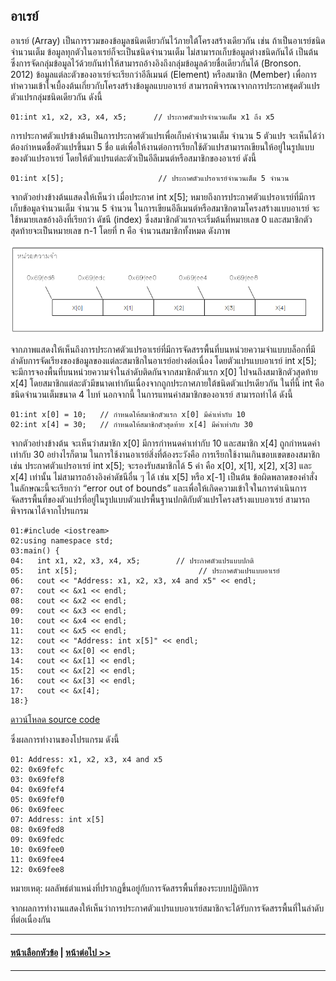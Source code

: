 ## อาเรย์
อาเรย์ (Array) เป็นการรวมของข้อมูลชนิดเดียวกันไว้ภายใต้โครงสร้างเดียวกัน เช่น ถ้าเป็นอาเรย์ชนิดจำนวนเต็ม ข้อมูลทุกตัวในอาเรย์ก็จะเป็นชนิดจำนวนเต็ม ไม่สามารถเก็บข้อมูลต่างชนิดกันได้ เป็นต้น ซึ่งการจัดกลุ่มข้อมูลไว้ด้วยกันทำให้สามารถอ้างอิงถึงกลุ่มข้อมูลด้วยชื่อเดียวกันได้ (Bronson. 2012) ข้อมูลแต่ละตัวของอาเรย์จะเรียกว่าอีลีเมนต์ (Element) หรือสมาชิก (Member) เพื่อการทำความเข้าใจเบื้องต้นเกี่ยวกับโครงสร้างข้อมูลแบบอาเรย์ สามารถพิจารณาจากการประกาศชุดตัวแปรตัวแปรกลุ่มชนิดเดียวกัน ดังนี้

```
01:int x1, x2, x3, x4, x5;      // ประกาศตัวแปรจำนวนเต็ม x1 ถึง x5
```

การประกาศตัวแปรข้างต้นเป็นการประกาศตัวแปรเพื่อเก็บค่าจำนวนเต็ม จำนวน 5 ตัวแปร จะเห็นได้ว่าต้องกำหนดชื่อตัวแปรขึ้นมา 5 ชื่อ แต่เพื่อให้งานต่อการเรียกใช้ตัวแปรสามารถเขียนให้อยู่ในรูปแบบของตัวแปรอาเรย์ โดยให้ตัวแปรแต่ละตัวเป็นอีลีเมนต์หรือสมาชิกของอาเรย์ ดังนี้

```
01:int x[5];	 	             // ประกาศตัวแปรอาเรย์จำนวนเต็ม 5 จำนวน
```

จากตัวอย่างข้างต้นแสดงให้เห็นว่า เมื่อประกาศ int x[5];  หมายถึงการประกาศตัวแปรอาเรย์ที่มีการเก็บข้อมูลจำนวนเต็ม จำนวน 5 จำนวน ในการเขียนอีลีเมนต์หรือสมาชิกตามโครงสร้างแบบอาเรย์ จะใช้หมายเลขอ้างอิงที่เรียกว่า ดัชนี (index) ซึ่งสมาชิกตัวแรกจะเริ่มต้นที่หมายเลข 0 และสมาชิกตัวสุดท้ายจะเป็นหมายเลข n-1 โดยที่ n คือ จำนวนสมาชิกทั้งหมด ดังภาพ

<img src=img/0701.png>

จากภาพแสดงให้เห็นถึงการประกาศตัวแปรอาเรย์ที่มีการจัดสรรพื้นที่บนหน่วยความจำแบบบล็อกที่มีลำดับการจัดเรียงของข้อมูลของแต่ละสมาชิกในอาเรย์อย่างต่อเนื่อง  โดยตัวแปรแบบอาเรย์ int x[5]; จะมีการจองพื้นที่บนหน่วยความจำในลำดับติดกันจากสมาชิกตัวแรก x[0] ไปจนถึงสมาชิกตัวสุดท้าย x[4] โดยสมาชิกแต่ละตัวมีขนาดเท่ากันเนื่องจากถูกประกาศภายใต้ชนิดตัวแปรเดียวกัน ในที่นี้ int คือ ชนิดจำนวนเต็มขนาด 4 ไบท์ นอกจากนี้ ในการแทนค่าสมาชิกของอาเรย์ สามารถทำได้ ดังนี้

```
01:int x[0] = 10;	// กำหนดให้สมาชิกตัวแรก x[0] มีค่าเท่ากับ 10
02:int x[4] = 30;	// กำหนดให้สมาชิกตัวสุดท้าย x[4] มีค่าเท่ากับ 30
```

จากตัวอย่างข้างต้น จะเห็นว่าสมาชิก x[0] มีการกำหนดค่าเท่ากับ 10 และสมาชิก x[4] ถูกกำหนดค่าเท่ากับ 30 อย่างไรก็ตาม ในการใช้งานอาเรย์สิ่งที่ต้องระวังคือ การเรียกใช้งานเกินขอบเขตของสมาชิก เช่น ประกาศตัวแปรอาเรย์ int x[5]; จะรองรับสมาชิกได้ 5 ค่า คือ x[0], x[1], x[2], x[3] และ x[4] เท่านั้น ไม่สามารถอ้างอิงค่าดัชนีอื่น ๆ ได้ เช่น x[5] หรือ x[-1] เป็นต้น ข้อผิดพลาดของคำสั่งในลักษณะนี้จะเรียกว่า “error out of bounds” และเพื่อให้เกิดความเข้าใจในการดำเนินการจัดสรรพื้นที่ของตัวแปรที่อยู่ในรูปแบบตัวแปรพื้นฐานปกติกับตัวแปรโครงสร้างแบบอาเรย์ สามารถพิจารณาได้จากโปรแกรม

```
01:#include <iostream>  
02:using namespace std;
03:main() {
04:   int x1, x2, x3, x4, x5;        // ประกาศตัวแปรแบบปกติ
05:   int x[5];                           // ประกาศตัวแปรแบบอาเรย์
06:   cout << "Address: x1, x2, x3, x4 and x5" << endl;
07:   cout << &x1 << endl;
08:   cout << &x2 << endl;
09:   cout << &x3 << endl;
10:   cout << &x4 << endl;
11:   cout << &x5 << endl;
12:   cout << "Address: int x[5]" << endl;
13:   cout << &x[0] << endl;
14:   cout << &x[1] << endl;
15:   cout << &x[2] << endl;
16:   cout << &x[3] << endl;
17:   cout << &x[4];
18:}
```
[ดาวน์โหลด source code](src/ch07_01.cpp)

ซึ่งผลการทำงานของโปรแกรม ดังนี้

```
01: Address: x1, x2, x3, x4 and x5
02: 0x69fefc
03: 0x69fef8
04: 0x69fef4
05: 0x69fef0
06: 0x69feec
07: Address: int x[5]
08: 0x69fed8
09: 0x69fedc
10: 0x69fee0
11: 0x69fee4
12: 0x69fee8
```
หมายเหตุ: ผลลัพธ์ตำแหน่งที่ปรากฏขึ้นอยู่กับการจัดสรรพื้นที่ของระบบปฏิบัติการ

จากผลการทำงานแสดงให้เห็นว่าการประกาศตัวแปรแบบอาเรย์สมาชิกจะได้รับการจัดสรรพื้นที่ในลำดับที่ต่อเนื่องกัน

---
#### [หน้าเลือกหัวข้อ](README.md) | [หน้าต่อไป >>](0702.md)
---
